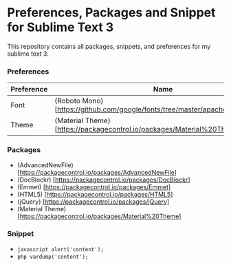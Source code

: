 # Preferences, Packages and Snippet for Sublime Text 3

This repository contains all packages, snippets, and preferences for my sublime text 3.

### Preferences

| Preference | Name
| --- | ---
| Font | (Roboto Mono) [https://github.com/google/fonts/tree/master/apache/robotomono]
| Theme | (Material Theme) [https://packagecontrol.io/packages/Material%20Theme]

### Packages

* (AdvancedNewFile) [https://packagecontrol.io/packages/AdvancedNewFile]
* (DocBlockr) [https://packagecontrol.io/packages/DocBlockr]
* (Emmet) [https://packagecontrol.io/packages/Emmet]
* (HTML5) [https://packagecontrol.io/packages/HTML5]
* (jQuery) [https://packagecontrol.io/packages/jQuery]
* (Material Theme) [https://packagecontrol.io/packages/Material%20Theme]

### Snippet

* ```javascript alert('content'); ```
* ```php vardump('content'); ```
